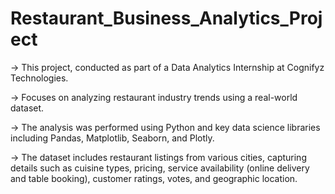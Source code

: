 # Restaurant_Business_Analytics_Project
-> This project, conducted as part of a Data Analytics Internship at Cognifyz 
   Technologies. 

-> Focuses on analyzing restaurant industry trends using a real-world dataset.

-> The analysis was performed using Python and key data science libraries 
   including Pandas, Matplotlib, Seaborn, and Plotly. 
   
-> The dataset includes restaurant listings from various cities, capturing details 
   such as cuisine types, pricing, service availability (online delivery and table 
   booking), customer ratings, votes, and geographic location.
